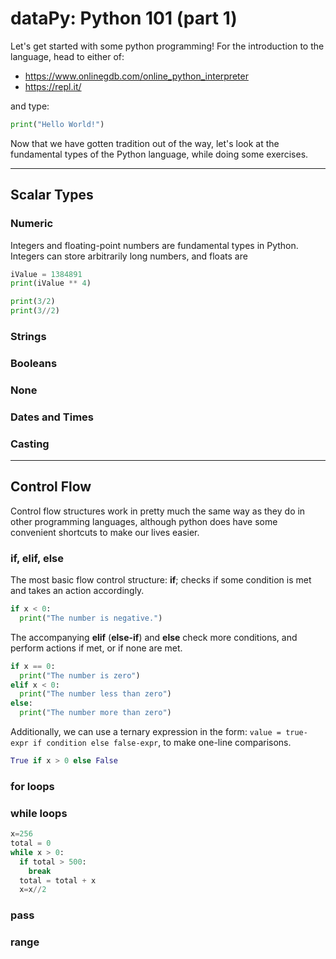 # dataPy: Python 101 (part 1)

Let's get started with some python programming! For the introduction to the language, head to either of:
* https://www.onlinegdb.com/online_python_interpreter
* https://repl.it/

and type:

```python
print("Hello World!")
```

Now that we have gotten tradition out of the way, let's look at the fundamental types of the Python language, while doing some exercises.

<hr>

## Scalar Types


### Numeric

Integers and floating-point numbers are fundamental types in Python. Integers can store arbitrarily long numbers, and floats are

```python
iValue = 1384891
print(iValue ** 4)
```


```python
print(3/2)
print(3//2)
```

###  Strings

###  Booleans

###  None

###  Dates and Times

### Casting

<hr>

##  Control Flow

Control flow structures work in pretty much the same way as they do in other programming languages, although python does have some convenient shortcuts to make our lives easier.

###  if, elif, else

The most basic flow control structure: **if**; checks if some condition is met and takes an action accordingly.

```python
if x < 0:
  print("The number is negative.")
```
The accompanying **elif** (**else-if**) and **else** check more conditions, and perform actions if met, or if none are met.

```python
if x == 0:
  print("The number is zero")
elif x < 0:
  print("The number less than zero")
else:
  print("The number more than zero")
```

Additionally, we can use a ternary expression in the form: ```value = true-expr if condition else false-expr```, to make one-line comparisons.

```python
True if x > 0 else False
```

###  for loops

###  while loops



```python
x=256
total = 0
while x > 0:
  if total > 500:
    break
  total = total + x
  x=x//2
```
###  pass

###  range

